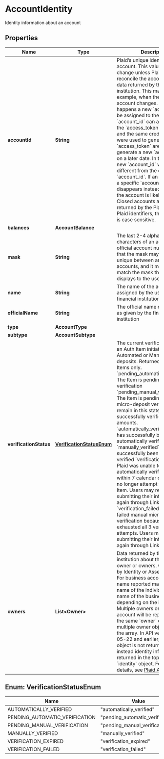 

# AccountIdentity

Identity information about an account

## Properties

| Name | Type | Description | Notes |
|------------ | ------------- | ------------- | -------------|
|**accountId** | **String** | Plaid’s unique identifier for the account. This value will not change unless Plaid can&#39;t reconcile the account with the data returned by the financial institution. This may occur, for example, when the name of the account changes. If this happens a new &#x60;account_id&#x60; will be assigned to the account.  The &#x60;account_id&#x60; can also change if the &#x60;access_token&#x60; is deleted and the same credentials that were used to generate that &#x60;access_token&#x60; are used to generate a new &#x60;access_token&#x60; on a later date. In that case, the new &#x60;account_id&#x60; will be different from the old &#x60;account_id&#x60;.  If an account with a specific &#x60;account_id&#x60; disappears instead of changing, the account is likely closed. Closed accounts are not returned by the Plaid API.  Like all Plaid identifiers, the &#x60;account_id&#x60; is case sensitive. |  |
|**balances** | **AccountBalance** |  |  |
|**mask** | **String** | The last 2-4 alphanumeric characters of an account&#39;s official account number. Note that the mask may be non-unique between an Item&#39;s accounts, and it may also not match the mask that the bank displays to the user. |  |
|**name** | **String** | The name of the account, either assigned by the user or by the financial institution itself |  |
|**officialName** | **String** | The official name of the account as given by the financial institution |  |
|**type** | **AccountType** |  |  |
|**subtype** | **AccountSubtype** |  |  |
|**verificationStatus** | [**VerificationStatusEnum**](#VerificationStatusEnum) | The current verification status of an Auth Item initiated through Automated or Manual micro-deposits.  Returned for Auth Items only.  &#x60;pending_automatic_verification&#x60;: The Item is pending automatic verification  &#x60;pending_manual_verification&#x60;: The Item is pending manual micro-deposit verification. Items remain in this state until the user successfully verifies the two amounts.  &#x60;automatically_verified&#x60;: The Item has successfully been automatically verified   &#x60;manually_verified&#x60;: The Item has successfully been manually verified  &#x60;verification_expired&#x60;: Plaid was unable to automatically verify the deposit within 7 calendar days and will no longer attempt to validate the Item. Users may retry by submitting their information again through Link.  &#x60;verification_failed&#x60;: The Item failed manual micro-deposit verification because the user exhausted all 3 verification attempts. Users may retry by submitting their information again through Link.    |  [optional] |
|**owners** | **List&lt;Owner&gt;** | Data returned by the financial institution about the account owner or owners. Only returned by Identity or Assets endpoints. For business accounts, the name reported may be either the name of the individual or the name of the business, depending on the institution. Multiple owners on a single account will be represented in the same &#x60;owner&#x60; object, not in multiple owner objects within the array. In API versions 2018-05-22 and earlier, the &#x60;owners&#x60; object is not returned, and instead identity information is returned in the top level &#x60;identity&#x60; object. For more details, see [Plaid API versioning](https://plaid.com/docs/api/versioning/#version-2019-05-29) |  |



## Enum: VerificationStatusEnum

| Name | Value |
|---- | -----|
| AUTOMATICALLY_VERIFIED | &quot;automatically_verified&quot; |
| PENDING_AUTOMATIC_VERIFICATION | &quot;pending_automatic_verification&quot; |
| PENDING_MANUAL_VERIFICATION | &quot;pending_manual_verification&quot; |
| MANUALLY_VERIFIED | &quot;manually_verified&quot; |
| VERIFICATION_EXPIRED | &quot;verification_expired&quot; |
| VERIFICATION_FAILED | &quot;verification_failed&quot; |




